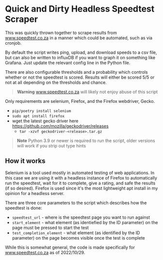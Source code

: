 # Quick and Dirty Headless Speedtest Scraper
This was quickly thrown together to scrape results from www.speedtest.co.za in a manner which could be automated, such as via cronjob.

By default the script writes ping, upload, and download speeds to a csv file, but can also be written to influxDB if you want to graph it on something like Grafana. Just update the relevant config line in the Python file.

There are also configurable thresholds and a probability which controls whether or not the speedtest is scored. Results will either be scored 5/5 or not at all depending on the thresholds and chance.

> **Warning**
> www.speedtest.co.za will likely not enjoy abuse of this script

Only requirements are selenium, Firefox, and the Firefox webdriver, Gecko.
- `pip/poetry install selenium`
- `sudo apt install firefox`
- wget the latest gecko driver here https://github.com/mozilla/geckodriver/releases
    - `tar -xzvf geckodriver-<release>.tar.gz`

>**Note**
> Python 3.9 or newer is required to run the script, older versions will work if you strip out type hints

## How it works
Selenium is a tool used mostly in automated testing of web applications. In this case we are using it with a headless instance of Firefox to automatically run the speedtest, wait for it to complete, give a rating, and safe the results (if so desired). Firefox is used since it's the most lightweight apt install in my opinion for a headless server.

There are three core parameters to the script which describes how the speedtest is done:
- `speedtest_url` - where is the speedtest page you want to run against
- `start_element` - what element (as identiefied by the ID parameter) on the page must be pressed to start the test
- `test_completion_element` - what element (as identified by the ID parameter) on the page becomes visible once the test is complete

While this is somewhat general, the code is made specifically for www.speedtest.co.za as of 2022/10/29.